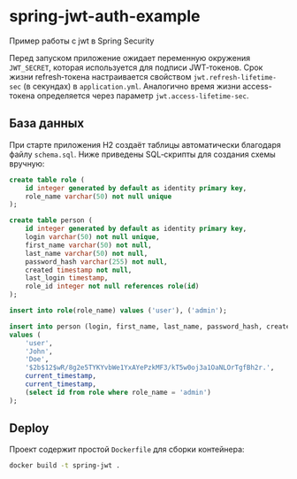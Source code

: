# spring-jwt-auth-example
Пример работы с jwt в Spring Security

Перед запуском приложение ожидает переменную окружения `JWT_SECRET`,
которая используется для подписи JWT‑токенов. Срок жизни refresh‑токена
настраивается свойством `jwt.refresh-lifetime-sec` (в секундах) в `application.yml`.
Аналогично время жизни access-токена определяется через параметр `jwt.access-lifetime-sec`.

## База данных
При старте приложения H2 создаёт таблицы автоматически благодаря файлу `schema.sql`.
Ниже приведены SQL‑скрипты для создания схемы вручную:

```sql
create table role (
    id integer generated by default as identity primary key,
    role_name varchar(50) not null unique
);

create table person (
    id integer generated by default as identity primary key,
    login varchar(50) not null unique,
    first_name varchar(50) not null,
    last_name varchar(50) not null,
    password_hash varchar(255) not null,
    created timestamp not null,
    last_login timestamp,
    role_id integer not null references role(id)
);

insert into role(role_name) values ('user'), ('admin');

insert into person (login, first_name, last_name, password_hash, created, last_login, role_id)
values (
    'user',
    'John',
    'Doe',
    '$2b$12$wR/8g2e5TYKYvbWe1YxAYePzkMF3/kT5w0oj3a1OaNLOrTgfBh2r.',
    current_timestamp,
    current_timestamp,
    (select id from role where role_name = 'admin')
);
```

## Deploy
Проект содержит простой `Dockerfile` для сборки контейнера:

```bash
docker build -t spring-jwt .
```